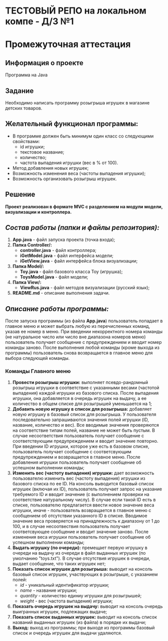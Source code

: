 # ТЕСТОВЫЙ РЕПО на локальном компе - Д/З №1
# Промежуточная аттестация  
## Информация о проекте  
Программа на Java  
## Задание  
Необходимо написать программу розыгрыша игрушек в магазине детских товаров.  
## Желательный функционал программы:
* В программе должен быть минимум один класс со следующими свойствами:
    + id игрушки;
    + текстовое название;
    + количество;
    + частота выпадения игрушки (вес в % от 100).
* Метод добавления новых игрушек;
* Возможность изменения веса (частоты выпадения игрушки);
* Возможность организовать розыгрыш игрушек.
## Решение
**Проект реализован в формате MVC с разделением на модули модели, визуализации и контроллера.**

## *Состав работы (папки и файлы репозитория):*
1. **App.java** - файл запуска проекта (точка входа);
2. **Папка Controller/:**
    + **controller.java** - файл контроллера;
    + **iGetModel.java** - файл интерфейса модели;
    + **iGetView.java** - файл интерфейса блока визуализации;
3. **Папка Model/:**
    + **Toy.java** - файл базового класса Toy (игрушка);
    + **ToysModel.java** - файл модели;
3. **Папка View/:**
    + **ViewRus.java** - файл методов визуализации (русский язык);   
4. **README.md** - описание выполнения задачи.

## *Описание работы программы:*
После запуска программы (из файла **App.java**) пользователь попадает в главное меню и может выбрать любую из перечисленных команд, указав ее номер в меню. При введении некорректного номера команды (не натуральное число или число вне диапазона номеров меню) пользователь получает сообщение с предупреждением и вводит номер команды заново. После выполнения любой команды (кроме выхода из программы) пользователь снова возвращается в главное меню для выбора следующей команды.

### **Команды Главного меню**
1. **Провести розыгрыш игрушки:** выполняет псевдо-рандомный розыгрыш игрушки в соответствие с указанными весами (частотой выпадения) каждой игрушки из базового списка. После выпадения игрушки, она добавляется в очередь игрушек на выдачу, а ее количество в общем списке для розыгрышей уменьшается на 1;
2. **Добавить новую игрушку в список для розыгрыша:** добавляет новую игрушку в базовый список для розыгрыша. У пользователя последовательно запрашиваются значения полей игрушки (ID, название, количество и вес). Все вводимые значения проверяются на соответствие типам полей, название не может быть пустым. В случае несоответствия пользователь получает сообщение с соответствующим предупреждением и вводит значение повторно. При введении ID игрушки, которое уже есть в базовом списке, пользователь получает сообщение с соответсвующим предупреждением и возвращается в главное меню. После добавления игрушки пользователь получает сообщение об успешном выполнении команды;
3. **Изменить вес (частоту выпадения) игрушки:** дает возможность пользователю изменить вес (частоту выпадения) игрушки из базового списка по ее ID. На консоль выводится базовый список игрушек (включая их ID),  пользователь получает запрос на указание требуемого ID и вводит значение (с выполнением проверки на соответствие натуральному числу). В случае если такой ID есть в списке, пользователю предлагается ввести новое значение веса игрушки, иначе - пользователь возвращается в главное меню с сообщением об отсутствии указанного ID в списке. Вводимое значение веса проверяется на принадлежность к диапазону от 1 до 100, и в случае несоотвествия пользователь получает соответсвующее сообщение и вводит значение заново. После изменения веса игрушки пользователь получает сообщение об успешном выполнении команды;
4. **Выдать игрушку (по очереди):** премещает первую игрушку в очереди на выдачу из очереди в файл выданных игрушек (по умолчанию "toys.txt"). В случае отсутствия игрушек в очереди, выдает сообщение, что таких игрушек нет;
5. **Показать список игрушек для розыгрыша:** выводит на консоль базовый список игрушек, участвующих в розыгрыше, с указанием полей:
    * *id* - уникальный идентификатор игрушки;
    * *name* - название игрушки;
    * *quantity* - количество единиу игрушки для розыгрышей;
    * *weight* - вес (частота выпадения) игрушки;
6. **Показать очередь игрушек на выдачу:** выводит на консоль очередь выигранных игрушек, подлежащих выдаче;
7. **Показать список выданных игрушек:** выводит на консоль список названий выданных игрушек (из файла) в порядке их выдачи;
8. **Выход:** выход из программы; при выходе из программы базовый список  и очередь игрушек для выдачи удаляются.
